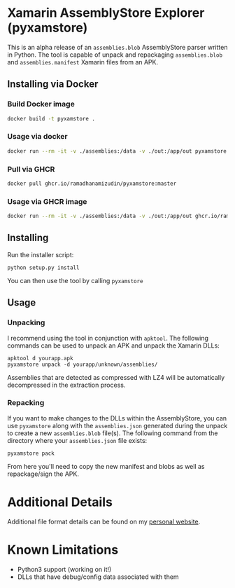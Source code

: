 # Xamarin AssemblyStore Explorer (pyxamstore)
This is an alpha release of an `assemblies.blob` AssemblyStore parser written in Python. The tool is capable of unpack and repackaging `assemblies.blob` and `assemblies.manifest` Xamarin files from an APK.

## Installing via Docker
### Build Docker image
```bash
docker build -t pyxamstore .
```

### Usage via docker
```bash
docker run --rm -it -v ./assemblies:/data -v ./out:/app/out pyxamstore unpack -d /data -f
```

### Pull via GHCR
```bash
docker pull ghcr.io/ramadhanamizudin/pyxamstore:master
```

### Usage via GHCR image
```bash
docker run --rm -it -v ./assemblies:/data -v ./out:/app/out ghcr.io/ramadhanamizudin/pyxamstore:master unpack -d /data -f
```
## Installing
Run the installer script:

    python setup.py install

You can then use the tool by calling `pyxamstore`

## Usage
### Unpacking
I recommend using the tool in conjunction with `apktool`. The following commands can be used to unpack an APK and unpack the Xamarin DLLs:

    apktool d yourapp.apk
    pyxamstore unpack -d yourapp/unknown/assemblies/

Assemblies that are detected as compressed with LZ4 will be automatically decompressed in the extraction process.

### Repacking
If you want to make changes to the DLLs within the AssemblyStore, you can use `pyxamstore` along with the `assemblies.json` generated during the unpack to create a new `assemblies.blob` file(s). The following command from the directory where your `assemblies.json` file exists:

    pyxamstore pack

From here you'll need to copy the new manifest and blobs as well as repackage/sign the APK.

# Additional Details
Additional file format details can be found on my [personal website](https://www.thecobraden.com/posts/unpacking_xamarin_assembly_stores/).

# Known Limitations
* Python3 support (working on it!)
* DLLs that have debug/config data associated with them
